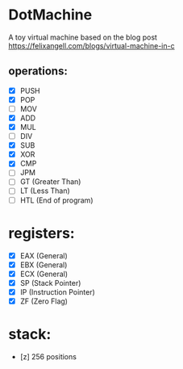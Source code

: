 # DotMachine
A toy virtual machine based on the blog post  https://felixangell.com/blogs/virtual-machine-in-c

## operations:
- [x] PUSH
- [x] POP
- [ ] MOV
- [x] ADD
- [x] MUL
- [ ] DIV
- [x] SUB
- [x] XOR
- [x] CMP
- [ ] JPM
- [ ] GT (Greater Than)
- [ ] LT (Less Than)
- [ ] HTL (End of program)

# registers:
- [x] EAX (General)
- [X] EBX (General)
- [X] ECX (General)
- [X] SP (Stack Pointer)
- [X] IP (Instruction Pointer)
- [X] ZF (Zero Flag)

# stack:
- [z] 256 positions
